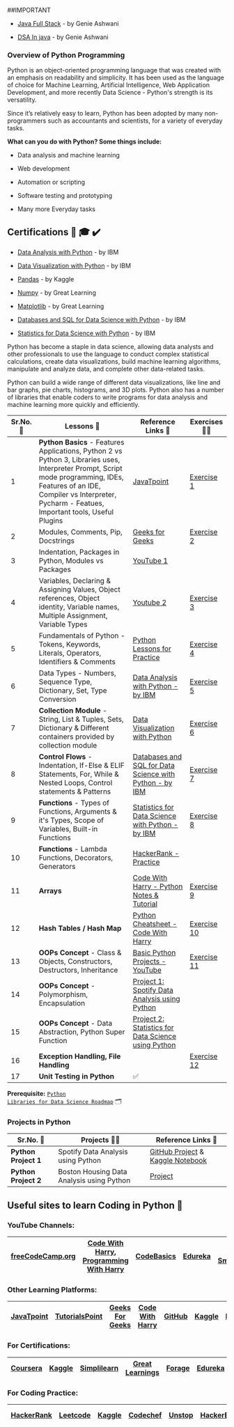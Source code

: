 ##IMPORTANT

- [Java Full Stack](https://codeforsuccess.in/courses/java3.0) - by Genie Ashwani

- [DSA In java](https://codeforsuccess.in/courses/dsa2.0) - by Genie Ashwani

### Overview of Python Programming

Python is an object-oriented programming language that was created with an emphasis on readability and simplicity. It has been used as the language of choice for Machine Learning, Artificial Intelligence, Web Application Development, and more recently Data Science - Python's strength is its versatility.

Since it’s relatively easy to learn, Python has been adopted by many non-programmers such as accountants and scientists, for a variety of everyday tasks.

**What can you do with Python? Some things include:**

- Data analysis and machine learning

- Web development

- Automation or scripting

- Software testing and prototyping

- Many more Everyday tasks

<h2 align="left">Certifications 📜 🎓 ✔️</h2>

- [Data Analysis with Python](https://github.com/mrankitgupta) - by IBM

- [Data Visualization with Python](https://github.com/mrankitgupta) - by IBM

- [Pandas](https://www.kaggle.com/learn/certification/mrankitgupta/pandas) - by Kaggle

- [Numpy](https://olympus1.mygreatlearning.com/course_certificate/IQVNJSIN) - by Great Learning
- [Matplotlib](https://olympus1.mygreatlearning.com/course_certificate/RNVTUIMW) - by Great Learning

- [Databases and SQL for Data Science with Python](https://github.com/mrankitgupta) - by IBM

- [Statistics for Data Science with Python](https://www.credly.com/badges/354576a0-b672-4245-8cad-82dc3f3df76f/public_url) - by IBM

Python has become a staple in data science, allowing data analysts and other professionals to use the language to conduct complex statistical calculations, create data visualizations, build machine learning algorithms, manipulate and analyze data, and complete other data-related tasks.

Python can build a wide range of different data visualizations, like line and bar graphs, pie charts, histograms, and 3D plots. Python also has a number of libraries that enable coders to write programs for data analysis and machine learning more quickly and efficiently.

| **Sr.No. 🔢** | **Lessons 📕**                                                                                                                                                                                                                      | **Reference Links :link:**                                                                                                        | **Exercises 👨‍💻**                                                                                                                              |
| ------------- | ----------------------------------------------------------------------------------------------------------------------------------------------------------------------------------------------------------------------------------- | --------------------------------------------------------------------------------------------------------------------------------- | --------------------------------------------------------------------------------------------------------------------------------------------- |
| 1             | **Python Basics** - Features Applications, Python 2 vs Python 3, Libraries uses, Interpreter Prompt, Script mode programming, IDEs, Features of an IDE, Compiler vs Interpreter, Pycharm - Featues, Important tools, Useful Plugins | [JavaTpoint](https://www.javatpoint.com/python-tutorial)                                                                          | [Exercise 1](https://github.com/mrankitgupta/Python-Lessons/tree/main/Python%20Exercises/Exercise%201%20-%20Introduction)                     |
| 2             | Modules, Comments, Pip, Docstrings                                                                                                                                                                                                  | [Geeks for Geeks](https://www.geeksforgeeks.org/python-programming-language/)                                                     | [Exercise 2](https://github.com/mrankitgupta/Python-Lessons/tree/main/Python%20Exercises/Exercise%202%20-%20Module)                           |
| 3             | Indentation, Packages in Python, Modules vs Packages                                                                                                                                                                                | [YouTube 1](https://www.youtube.com/watch?v=WGJJIrtnfpk)                                                                          |                                                                                                                                               |
| 4             | Variables, Declaring & Assigning Values, Object references, Object identity, Variable names, Multiple Assignment, Variable Types                                                                                                    | [Youtube 2](https://www.youtube.com/watch?v=EyEqWFvLDT8)                                                                          | [Exercise 3](https://github.com/mrankitgupta/Python-Lessons/tree/main/Python%20Exercises/Exercise%203%20-%20Variables)                        |
| 5             | Fundamentals of Python - Tokens, Keywords, Literals, Operators, Identifiers & Comments                                                                                                                                              | [Python Lessons for Practice](https://github.com/mrankitgupta/PythonLessons)                                                      | [Exercise 4](https://github.com/mrankitgupta/Python-Lessons/tree/main/Python%20Exercises/Exercise%204%20-%20Comments)                         |
| 6             | Data Types - Numbers, Sequence Type, Dictionary, Set, Type Conversion                                                                                                                                                               | [Data Analysis with Python - by IBM](https://github.com/mrankitgupta)                                                             | [Exercise 5](https://github.com/mrankitgupta/Python-Lessons/tree/main/Python%20Exercises/Exercise%205%20-%20Data%20Types)                     |
| 7             | **Collection Module** - String, List & Tuples, Sets, Dictionary & Different containers provided by collection module                                                                                                                | [Data Visualization with Python](https://github.com/mrankitgupta)                                                                 | [Exercise 6](https://github.com/mrankitgupta/Python-Lessons/tree/main/Python%20Exercises/Exercise%206%20-%20Containers)                       |
| 8             | **Control Flows** - Indentation, If-Else & ELIF Statements, For, While & Nested Loops, Control statements & Patterns                                                                                                                | [Databases and SQL for Data Science with Python - by IBM](https://github.com/mrankitgupta)                                        | [Exercise 7](https://github.com/mrankitgupta/Python-Lessons/tree/main/Python%20Exercises/Exercise%207%20-%20Control%20Flows)                  |
| 9             | **Functions** - Types of Functions, Arguments & it's Types, Scope of Variables, Built-in Functions                                                                                                                                  | [Statistics for Data Science with Python - by IBM](https://www.credly.com/badges/354576a0-b672-4245-8cad-82dc3f3df76f/public_url) | [Exercise 8](https://github.com/mrankitgupta/Python-Lessons/tree/main/Python%20Exercises/Exercise%208%20-%20Functions)                        |
| 10            | **Functions** - Lambda Functions, Decorators, Generators                                                                                                                                                                            | [HackerRank - Practice](https://www.hackerrank.com/mrankitgupta)                                                                  |
| 11            | **Arrays**                                                                                                                                                                                                                          | [Code With Harry - Python Notes & Tutorial](https://www.codewithharry.com/videos/python-tutorial-easy-for-beginners)              | [Exercise 9](https://github.com/mrankitgupta/Python-Lessons/tree/main/Python%20Exercises/Exercise%209%20-%20Arrays)                           |
| 12            | **Hash Tables / Hash Map**                                                                                                                                                                                                          | [Python Cheatsheet - Code With Harry](https://www.codewithharry.com/blogpost/python-cheatsheet)                                   | [Exercise 10](https://github.com/mrankitgupta/Python-Lessons/tree/main/Python%20Exercises/Exercise%2010%20-%20Hash%20Table%20or%20Hash%20Map) |
| 13            | **OOPs Concept** - Class & Objects, Constructors, Destructors, Inheritance                                                                                                                                                          | [Basic Python Projects - YouTube](https://www.youtube.com/playlist?list=PLu0W_9lII9agqZuv_XJen_BEHycIh-FmG)                       | [Exercise 11](https://github.com/mrankitgupta/Python-Lessons/tree/main/Python%20Exercises/Exercise%2011%20-%20OOPs%20Concept)                 |
| 14            | **OOPs Concept** - Polymorphism, Encapsulation                                                                                                                                                                                      | [Project 1: Spotify Data Analysis using Python](https://github.com/mrankitgupta/Spotify-Data-Analysis-using-Python)               |
| 15            | **OOPs Concept** - Data Abstraction, Python Super Function                                                                                                                                                                          | [Project 2: Statistics for Data Science using Python](https://github.com/mrankitgupta/Statistics-for-Data-Science-using-Python)   |
| 16            | **Exception Handling, File Handling**                                                                                                                                                                                               |                                                                                                                                   | [Exercise 12](https://github.com/mrankitgupta/Python-Lessons/tree/main/Python%20Exercises/Exercise%2012%20-%20Exception%20Handling)           |
| 17            | **Unit Testing in Python**                                                                                                                                                                                                          | :white_check_mark:                                                                                                                |

**Prerequisite:** <code>[Python Libraries for Data Science Roadmap](https://github.com/mrankitgupta/Python-Libraries-Roadmap)</code> 🗂️

### Projects in Python

| **Sr.No. 🔢**        | **Projects 👨‍💻**                           | **Reference Links :link:**                                                                                                                                                                    |
| -------------------- | ----------------------------------------- | --------------------------------------------------------------------------------------------------------------------------------------------------------------------------------------------- |
| **Python Project 1** | Spotify Data Analysis using Python        | [GitHub Project](https://github.com/mrankitgupta/Spotify-Data-Analysis-using-Python) & [Kaggle Notebook](https://www.kaggle.com/code/mrankitgupta/spotify-data-analysis-using-python-project) |
| **Python Project 2** | Boston Housing Data Analysis using Python | [Project](https://github.com/mrankitgupta/Statistics-for-Data-Science-using-Python-Project)                                                                                                   |

## Useful sites to learn Coding in Python :link:

### YouTube Channels:

| [freeCodeCamp.org](https://www.youtube.com/channel/UC8butISFwT-Wl7EV0hUK0BQ) | [Code With Harry](https://www.youtube.com/channel/UCeVMnSShP_Iviwkknt83cww), [Programming With Harry](https://www.youtube.com/channel/UC7btqG2Ww0_2LwuQxpvo2HQ) | [CodeBasics](https://www.youtube.com/c/codebasics) | [Edureka](https://www.youtube.com/channel/UCkw4JCwteGrDHIsyIIKo4tQ) | [Gate Smashers](https://www.youtube.com/c/GateSmashers) | [Jenny's Lectures](https://www.youtube.com/c/JennyslecturesCSITNETJRF) | [Simplilearn](https://www.youtube.com/channel/UCsvqVGtbbyHaMoevxPAq9Fg) | [Intellipaat](https://www.youtube.com/c/Intellipaat) |
| ---------------------------------------------------------------------------- | --------------------------------------------------------------------------------------------------------------------------------------------------------------- | -------------------------------------------------- | ------------------------------------------------------------------- | ------------------------------------------------------- | ---------------------------------------------------------------------- | ----------------------------------------------------------------------- | ---------------------------------------------------- |

### Other Learning Platforms:

| [JavaTpoint](https://www.javatpoint.com/) | [TutorialsPoint](https://www.tutorialspoint.com/tutorialslibrary.htm) | [Geeks For Geeks](https://www.geeksforgeeks.org/) | [Code With Harry](https://www.codewithharry.com/) | [GitHub](https://github.com/mrankitgupta) | [Kaggle](https://www.kaggle.com/mrankitgupta) | [DataCamp](https://www.datacamp.com/) | [W3Schools](https://www.w3schools.com/) | [Guru99](https://www.guru99.com/) | [Dev](https://dev.to/mrankitgupta) |
| ----------------------------------------- | --------------------------------------------------------------------- | ------------------------------------------------- | ------------------------------------------------- | ----------------------------------------- | --------------------------------------------- | ------------------------------------- | --------------------------------------- | --------------------------------- | ---------------------------------- |

### For Certifications:

| [Coursera](https://coursera.org/share/c40b8f3c3c8ef8195d4dbfe8b2528f4d) | [Kaggle](https://www.kaggle.com/learn/certification/mrankitgupta/pandas) | [Simplilearn](https://www.simplilearn.com/skillup-certificate-landing?token=eyJjb3Vyc2VfaWQiOiI3OTUiLCJjZXJ0aWZpY2F0ZV91cmwiOiJodHRwczpcL1wvY2VydGlmaWNhdGVzLnNpbXBsaWNkbi5uZXRcL3NoYXJlXC90aHVtYl8zMzkyNjI4XzE2NTAxMTE0NzcucG5nIiwidXNlcm5hbWUiOiJBbmtpdCBHdXB0YSJ9&utm_source=shared-certificate&utm_medium=lms&utm_campaign=shared-certificate-promotion) | [Great Learnings](https://olympus1.mygreatlearning.com/course_certificate/IQVNJSIN) | [Forage](https://www.theforage.com/) | [Edureka](https://www.edureka.co/) | [HackerRank](https://www.hackerrank.com/mrankitgupta) | [Udemy](https://www.udemy.com/) | [Codechef](https://www.codechef.com/) | [Upgrad](https://www.upgrad.com/) | [Udacity](https://www.udacity.com/) |
| ----------------------------------------------------------------------- | ------------------------------------------------------------------------ | ------------------------------------------------------------------------------------------------------------------------------------------------------------------------------------------------------------------------------------------------------------------------------------------------------------------------------------------------------------ | ----------------------------------------------------------------------------------- | ------------------------------------ | ---------------------------------- | ----------------------------------------------------- | ------------------------------- | ------------------------------------- | --------------------------------- | ----------------------------------- |

### For Coding Practice:

| [HackerRank](https://www.hackerrank.com/mrankitgupta) | [Leetcode](https://leetcode.com/mrankitgupta1/) | [Kaggle](https://www.kaggle.com/mrankitgupta) | [Codechef](https://www.codechef.com/) | [Unstop](https://unstop.com/) | [HackerEarth](https://www.hackerearth.com/practice/) | [Codeforces](https://codeforces.com/) | [Interviewbit](https://www.interviewbit.com/) | [Google Dev](https://developers.google.com/) |
| ----------------------------------------------------- | ----------------------------------------------- | --------------------------------------------- | ------------------------------------- | ----------------------------- | ---------------------------------------------------- | ------------------------------------- | --------------------------------------------- | -------------------------------------------- |
